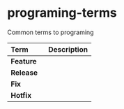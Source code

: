 # programing-terms
Common terms to programing

| Term | Description |
|:----|:----|
| **Feature** |  |
| **Release** |  |
| **Fix** |  |
| **Hotfix** |  |

